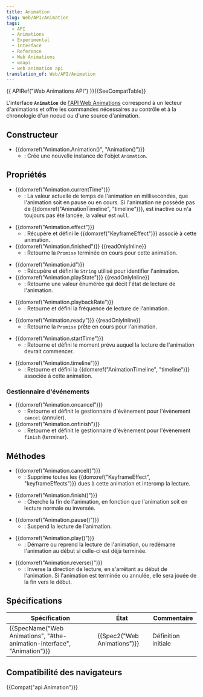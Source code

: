 ```yaml
---
title: Animation
slug: Web/API/Animation
tags:
  - API
  - Animations
  - Experimental
  - Interface
  - Reference
  - Web Animations
  - waapi
  - web animation api
translation_of: Web/API/Animation
---
```

{{ APIRef("Web Animations API") }}{{SeeCompatTable}}

L'interface **`Animation`** de [l'API Web Animations](/en-US/docs/Web/API/Web_Animations_API) correspond à un lecteur d'animations et offre les commandes nécessaires au contrôle et à la chronologie d'un noeud ou d'une source d'animation.

## Constructeur

- {{domxref("Animation.Animation()", "Animation()")}}
  - : Crée une nouvelle instance de l'objet `Animation`.

## Propriétés

- {{domxref("Animation.currentTime")}}
  - : La valeur actuelle de temps de l'animation en millisecondes, que l'animation soit en pause ou en cours. Si l'animation ne possède pas de {{domxref("AnimationTimeline", "timeline")}}, est inactive ou n'a toujours pas été lancée, la valeur est `null`.

<!---->

- {{domxref("Animation.effect")}}
  - : Récupère et défini le {{domxref("KeyframeEffect")}} associé à cette animation.
- {{domxref("Animation.finished")}} {{readOnlyInline}}
  - : Retourne la `Promise` terminée en cours pour cette animation.

<!---->

- {{domxref("Animation.id")}}
  - : Récupère et défini le `String` utilisé pour identifier l'animation.
- {{domxref("Animation.playState")}} {{readOnlyInline}}
  - : Retourne une valeur énumérée qui décit l'état de lecture de l'animation.

<!---->

- {{domxref("Animation.playbackRate")}}
  - : Retourne et défini la fréquence de lecture de l'animation.

<!---->

- {{domxref("Animation.ready")}} {{readOnlyInline}}
  - : Retourne la `Promise` prête en cours pour l'animation.

<!---->

- {{domxref("Animation.startTime")}}
  - : Retourne et défini le moment prévu auquel la lecture de l'animation devrait commencer.

<!---->

- {{domxref("Animation.timeline")}}
  - : Retourne et défini la {{domxref("AnimationTimeline", "timeline")}} associée à cette animation.

### Gestionnaire d'événements

- {{domxref("Animation.oncancel")}}
  - : Retourne et définit le gestionnaire d'évènement pour l'évènement `cancel` (annuler).
- {{domxref("Animation.onfinish")}}
  - : Retourne et définit le gestionnaire d'évènement pour l'évènement `finish` (terminer).

## Méthodes

- {{domxref("Animation.cancel()")}}
  - : Supprime toutes les {{domxref("KeyframeEffect", "keyframeEffects")}} dues à cette animation et interomp la lecture.

<!---->

- {{domxref("Animation.finish()")}}
  - : Cherche la fin de l'animation, en fonction que l'animation soit en lecture normale ou inversée.

<!---->

- {{domxref("Animation.pause()")}}
  - : Suspend la lecture de l'animation.

<!---->

- {{domxref("Animation.play()")}}
  - : Démarre ou reprend la lecture de l'animation, ou redémarre l'animation au début si celle-ci est déjà terminée.

<!---->

- {{domxref("Animation.reverse()")}}
  - : Inverse la direction de lecture, en s'arrêtant au début de l'animation. Si l'animation est terminée ou annulée, elle sera jouée de la fin vers le début.

## Spécifications

| Spécification                                                                                    | État                                 | Commentaire         |
| ------------------------------------------------------------------------------------------------ | ------------------------------------ | ------------------- |
| {{SpecName("Web Animations", "#the-animation-interface", "Animation")}} | {{Spec2("Web Animations")}} | Définition initiale |

## Compatibilité des navigateurs

{{Compat("api.Animation")}}
